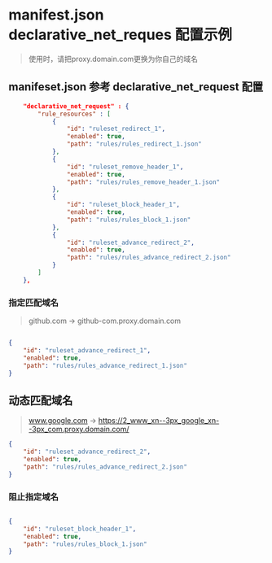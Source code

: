 # manifest.json  declarative_net_reques 配置示例
> 使用时，请把proxy.domain.com更换为你自己的域名

## manifeset.json 参考 declarative_net_request 配置
```json 
    "declarative_net_request" : {
        "rule_resources" : [
            {
                "id": "ruleset_redirect_1",
                "enabled": true,
                "path": "rules/rules_redirect_1.json"
            },
            {
                "id": "ruleset_remove_header_1",
                "enabled": true,
                "path": "rules/rules_remove_header_1.json"
            },
            {
                "id": "ruleset_block_header_1",
                "enabled": true,
                "path": "rules/rules_block_1.json"
            },
            {
                "id": "ruleset_advance_redirect_2",
                "enabled": true,
                "path": "rules/rules_advance_redirect_2.json"
            }
        ]
    },

```

### 指定匹配域名
> github.com  -> github-com.proxy.domain.com
```json

{
    "id": "ruleset_advance_redirect_1",
    "enabled": true,
    "path": "rules/rules_advance_redirect_1.json"
}

```
## 动态匹配域名
> www.google.com   ->    https://2_www_xn--3px_google_xn--3px_com.proxy.domain.com/

```json
{
    "id": "ruleset_advance_redirect_2",
    "enabled": true,
    "path": "rules/rules_advance_redirect_2.json"
}
```

### 阻止指定域名
```json

{
    "id": "ruleset_block_header_1",
    "enabled": true,
    "path": "rules/rules_block_1.json"
}

```